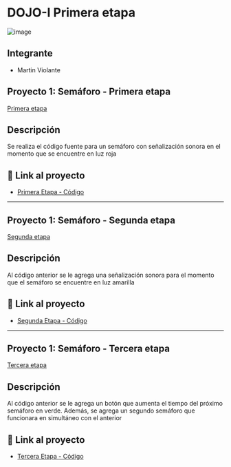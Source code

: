 # DOJO-I Primera etapa
![image](./img/ArduinoTinkercad.jpg)


## Integrante
- Martin Violante

## Proyecto 1: Semáforo - Primera etapa
[Primera etapa](https://i.gyazo.com/f451c7c8041f3fb59985d854d46bb6a7.png)

## Descripción
Se realiza el código fuente para un semáforo con señalización sonora en el momento que se encuentre en luz roja 

## :robot: Link al proyecto
- [Primera Etapa - Código](https://www.tinkercad.com/things/jCayMv3VsxJ-violante-martin-1d-dojo-etapa-1/editel?sharecode=uSvK5eHdXDobPwQziXKZaUY0HmGgc5T3YGmL-T9NVdY)

---

## Proyecto 1: Semáforo - Segunda etapa
[Segunda etapa](https://i.gyazo.com/3697c5e6ff9933b976a9767cc0aff135.png)

## Descripción 
Al código anterior se le agrega una señalización sonora para el momento que el semáforo se encuentre en luz amarilla

## :robot: Link al proyecto
- [Segunda Etapa - Código](https://www.tinkercad.com/things/6PMtmKFMjFR-violante-martin-1d-dojo-etapa-2/editel?sharecode=wwZ2cE4Aqjqf9Mi4tHWxbgEncCsyydWvS02ERKh2bA8)

---

## Proyecto 1: Semáforo - Tercera etapa
[Tercera etapa](https://i.gyazo.com/4083a812e3e8521f561a7b54524d3a7a.png)

## Descripción 
Al código anterior se le agrega un botón que aumenta el tiempo del próximo semáforo en verde. Además, se agrega un segundo semáforo que funcionara en simultáneo con el anterior

## :robot: Link al proyecto
- [Tercera Etapa - Código](https://www.tinkercad.com/things/4FtuHYCjgdk-violante-martin-1d-dojo-etapa-3/editel?sharecode=dkxr0D48dya6hZk_gOgY0_22k-M5pKmqTvbXzAIPGTg)


